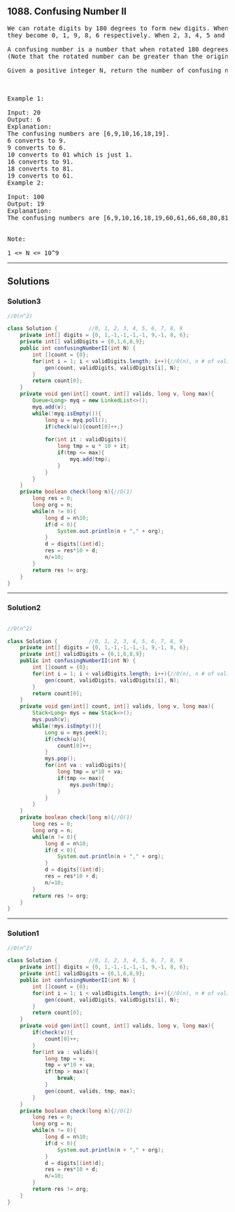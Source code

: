 ## 1088. Confusing Number II
<pre>
We can rotate digits by 180 degrees to form new digits. When 0, 1, 6, 8, 9 are rotated 180 degrees, 
they become 0, 1, 9, 8, 6 respectively. When 2, 3, 4, 5 and 7 are rotated 180 degrees, they become invalid.

A confusing number is a number that when rotated 180 degrees becomes a different number with each digit valid.
(Note that the rotated number can be greater than the original number.)

Given a positive integer N, return the number of confusing numbers between 1 and N inclusive.

 

Example 1:

Input: 20
Output: 6
Explanation: 
The confusing numbers are [6,9,10,16,18,19].
6 converts to 9.
9 converts to 6.
10 converts to 01 which is just 1.
16 converts to 91.
18 converts to 81.
19 converts to 61.
Example 2:

Input: 100
Output: 19
Explanation: 
The confusing numbers are [6,9,10,16,18,19,60,61,66,68,80,81,86,89,90,91,98,99,100].
 

Note:

1 <= N <= 10^9
</pre>

----------------------------------------------------------------------

## Solutions

### Solution3

```java
//O(n^2)

class Solution {          //0, 1, 2, 3, 4, 5, 6, 7, 8, 9
    private int[] digits = {0, 1,-1,-1,-1,-1, 9,-1, 8, 6};
    private int[] validDigits = {0,1,6,8,9};
    public int confusingNumberII(int N) {
        int []count = {0};
        for(int i = 1; i < validDigits.length; i++){//O(n), n # of valid digits 
            gen(count, validDigits, validDigits[i], N);
        }
        return count[0];
    }
    private void gen(int[] count, int[] valids, long v, long max){
        Queue<Long> myq = new LinkedList<>();
        myq.add(v);
        while(!myq.isEmpty()){
            long u = myq.poll();
            if(check(u)){count[0]++;}
            
            for(int it : validDigits){
                long tmp = u * 10 + it;
                if(tmp <= max){
                    myq.add(tmp);
                }
            }
        }
    }
    private boolean check(long n){//O(1)
        long res = 0;
        long org = n;
        while(n != 0){
            long d = n%10;
            if(d < 0){
                System.out.println(n + "," + org);
            }
            d = digits[(int)d];
            res = res*10 + d;
            n/=10;
        }
        return res != org;
    }
}

```

-----------------------------------------------------------------------
### Solution2

```java

//O(n^2)

class Solution {          //0, 1, 2, 3, 4, 5, 6, 7, 8, 9
    private int[] digits = {0, 1,-1,-1,-1,-1, 9,-1, 8, 6};
    private int[] validDigits = {0,1,6,8,9};
    public int confusingNumberII(int N) {
        int []count = {0};
        for(int i = 1; i < validDigits.length; i++){//O(n), n # of valid digits 
            gen(count, validDigits, validDigits[i], N);
        }
        return count[0];
    }
    private void gen(int[] count, int[] valids, long v, long max){
        Stack<Long> mys = new Stack<>();
        mys.push(v);
        while(!mys.isEmpty()){
            Long u = mys.peek();
            if(check(u)){
                count[0]++;
            }
            mys.pop();
            for(int va : validDigits){
                long tmp = u*10 + va;
                if(tmp <= max){
                    mys.push(tmp);
                }
            }
        }
    }
    private boolean check(long n){//O(1)
        long res = 0;
        long org = n;
        while(n != 0){
            long d = n%10;
            if(d < 0){
                System.out.println(n + "," + org);
            }
            d = digits[(int)d];
            res = res*10 + d;
            n/=10;
        }
        return res != org;
    }
}

```

------------------------------------------------------------------------------
### Solution1

```java
//O(n^2)

class Solution {          //0, 1, 2, 3, 4, 5, 6, 7, 8, 9
    private int[] digits = {0, 1,-1,-1,-1,-1, 9,-1, 8, 6};
    private int[] validDigits = {0,1,6,8,9};
    public int confusingNumberII(int N) {
        int []count = {0};
        for(int i = 1; i < validDigits.length; i++){//O(n), n # of valid digits 
            gen(count, validDigits, validDigits[i], N);
        }
        return count[0];
    }
    private void gen(int[] count, int[] valids, long v, long max){
        if(check(v)){
            count[0]++;
        }
        for(int va : valids){
            long tmp = v;
            tmp = v*10 + va;
            if(tmp > max){
                break;
            }
            gen(count, valids, tmp, max);
        }
    }
    private boolean check(long n){//O(1)
        long res = 0;
        long org = n;
        while(n != 0){
            long d = n%10;
            if(d < 0){
                System.out.println(n + "," + org);
            }
            d = digits[(int)d];
            res = res*10 + d;
            n/=10;
        }
        return res != org;
    }
}
```
